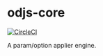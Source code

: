 # odjs-core

[![CircleCI](https://circleci.com/gh/manferlo81/odjs-core.svg?style=svg&circle-token=8751168fe02698c2172878c2ef5751883fac9f98)](https://circleci.com/gh/manferlo81/odjs-core)

A param/option applier engine.
